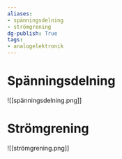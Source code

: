 ```yaml
---
aliases: 
- spänningsdelning
- strömgrening
dg-publish: True
tags: 
- analogelektronik
---
```

# Spänningsdelning
![[spänningsdelning.png]]
# Strömgrening
![[strömgrening.png]]